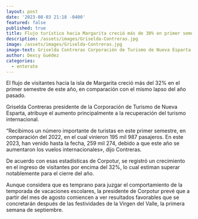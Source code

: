 ```yaml
---
layout: post
date: '2023-08-03 21:18 -0400'
featured: false
published: true
title: Flujo turístico hacia Margarita creció más de 30% en primer semestre de 2023
description: /assets/images/Griselda-Contreras.jpg
image: /assets/images/Griselda-Contreras.jpg
image-text: Griselda Contreras Corporación de Turismo de Nueva Esparta
author: Dexcy Guédez
categories:
  - enterate
---
```

El flujo de visitantes hacia la isla de Margarita creció más del 32% en el primer semestre de este año, en comparación con el mismo lapso del año pasado.

Griselda Contreras presidente de la Corporación de Turismo de Nueva Esparta, atribuye el aumento principalmente a la recuperación del turismo internacional.

“Recibimos un número importante de turistas en este primer semestre, en comparación del 2022, en el cual vinieron 195 mil 987 pasajeros. En este 2023, han venido hasta la fecha, 259 mil 274, debido a que este año se aumentaron los vuelos internacionales», dijo Contreras.

De acuerdo con esas estadísticas de Corpotur, se registró un crecimiento en el ingreso de visitantes por encima del 32%, lo cual estiman superar notablemente para el cierre del año.

Aunque considera que es temprano para juzgar el comportamiento de la temporada de vacaciones escolares, la presidente de Corpotur prevé que a partir del mes de agosto comiencen a ver resultados favorables que se concretarán después de las festividades de la Virgen del Valle, la primera semana de septiembre.
